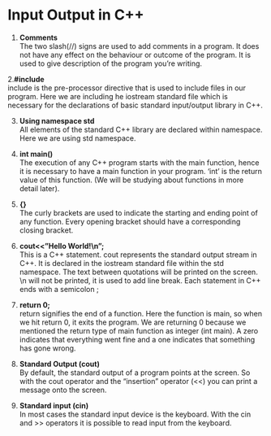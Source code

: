 # Input Output in C++

1. <b>Comments</b><br/>
   The two slash(//) signs are used to add comments in a program. It does not have any effect on the behaviour or outcome of the program. It is used to give description of the program you’re writing.

2.<b>#include</b><br/>
   include is the pre-processor directive that is used to include files in our program. Here we are including he iostream standard file which is necessary for the declarations of basic standard input/output library in C++.

3. <b>Using namespace std</b><br/>
   All elements of the standard C++ library are declared within namespace. Here we are using std namespace.

4. <b>int main()</b><br/>
   The execution of any C++ program starts with the main function, hence it is necessary to have a main function in your program. ‘int’ is the return value of this function. (We will be studying about functions in more detail later).

5. <b>{}</b><br/>
   The curly brackets are used to indicate the starting and ending point of any function. Every opening bracket should have a corresponding closing bracket.

6. <b>cout<<”Hello World!\n”;</b><br/>
   This is a C++ statement. cout represents the standard output stream in C++. It is declared in the iostream standard file within the std namespace. The text between quotations will be printed on the screen.
   \n will not be printed, it is used to add line break.
   Each statement in C++ ends with a semicolon ;

7. <b>return 0;</b><br/>
   return signifies the end of a function. Here the function is main, so when we hit return 0, it exits the program. We are returning 0 because we mentioned the return type of main function as integer (int main). A zero indicates that everything went fine and a one indicates that something has gone wrong.

8. <b>Standard Output (cout)</b><br/>
   By default, the standard output of a program points at the screen. So with the cout operator and the “insertion” operator (<<) you can print a message onto the screen.

9. <b>Standard input (cin)</b><br/>
   In most cases the standard input device is the keyboard. With the cin and >> operators it is possible to read input from the keyboard.
